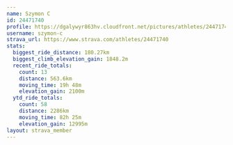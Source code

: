 ```yaml
---
name: Szymon C
id: 24471740
profile: https://dgalywyr863hv.cloudfront.net/pictures/athletes/24471740/7213253/3/large.jpg
username: szymon-c
strava_url: https://www.strava.com/athletes/24471740
stats:
  biggest_ride_distance: 180.27km
  biggest_climb_elevation_gain: 1848.2m
  recent_ride_totals:
    count: 13
    distance: 563.6km
    moving_time: 19h 48m
    elevation_gain: 2100m
  ytd_ride_totals:
    count: 58
    distance: 2286km
    moving_time: 82h 25m
    elevation_gain: 12995m
layout: strava_member
--- 
```

